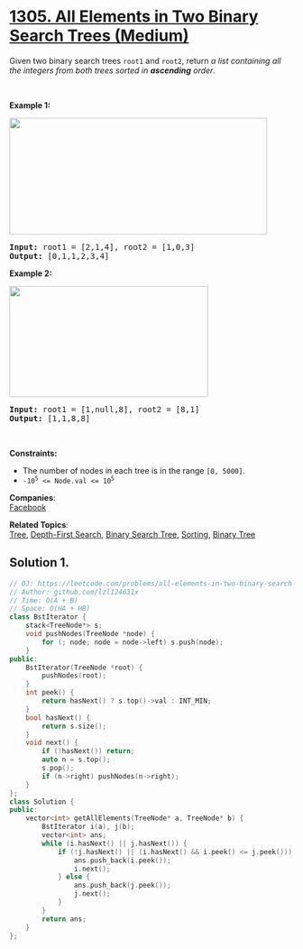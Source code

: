 # [1305. All Elements in Two Binary Search Trees (Medium)](https://leetcode.com/problems/all-elements-in-two-binary-search-trees/)

<p>Given two binary search trees <code>root1</code> and <code>root2</code>, return <em>a list containing all the integers from both trees sorted in <strong>ascending</strong> order</em>.</p>

<p>&nbsp;</p>
<p><strong>Example 1:</strong></p>
<img alt="" src="https://assets.leetcode.com/uploads/2019/12/18/q2-e1.png" style="width: 457px; height: 207px;">
<pre><strong>Input:</strong> root1 = [2,1,4], root2 = [1,0,3]
<strong>Output:</strong> [0,1,1,2,3,4]
</pre>

<p><strong>Example 2:</strong></p>
<img alt="" src="https://assets.leetcode.com/uploads/2019/12/18/q2-e5-.png" style="width: 352px; height: 197px;">
<pre><strong>Input:</strong> root1 = [1,null,8], root2 = [8,1]
<strong>Output:</strong> [1,1,8,8]
</pre>

<p>&nbsp;</p>
<p><strong>Constraints:</strong></p>

<ul>
	<li>The number of nodes in each tree is in the range <code>[0, 5000]</code>.</li>
	<li><code>-10<sup>5</sup> &lt;= Node.val &lt;= 10<sup>5</sup></code></li>
</ul>


**Companies**:  
[Facebook](https://leetcode.com/company/facebook)

**Related Topics**:  
[Tree](https://leetcode.com/tag/tree/), [Depth-First Search](https://leetcode.com/tag/depth-first-search/), [Binary Search Tree](https://leetcode.com/tag/binary-search-tree/), [Sorting](https://leetcode.com/tag/sorting/), [Binary Tree](https://leetcode.com/tag/binary-tree/)

## Solution 1.

```cpp
// OJ: https://leetcode.com/problems/all-elements-in-two-binary-search-trees/
// Author: github.com/lzl124631x
// Time: O(A + B)
// Space: O(HA + HB)
class BstIterator {
    stack<TreeNode*> s;
    void pushNodes(TreeNode *node) {
        for (; node; node = node->left) s.push(node);
    }
public:
    BstIterator(TreeNode *root) {
        pushNodes(root);
    }
    int peek() {
        return hasNext() ? s.top()->val : INT_MIN;
    }
    bool hasNext() {
        return s.size();
    }
    void next() {
        if (!hasNext()) return;
        auto n = s.top();
        s.pop();
        if (n->right) pushNodes(n->right);
    }
};
class Solution {
public:
    vector<int> getAllElements(TreeNode* a, TreeNode* b) {
        BstIterator i(a), j(b);
        vector<int> ans;
        while (i.hasNext() || j.hasNext()) {
            if (!j.hasNext() || (i.hasNext() && i.peek() <= j.peek())) {
                ans.push_back(i.peek());
                i.next();
            } else {
                ans.push_back(j.peek());
                j.next();
            }
        }
        return ans;
    }
};
```